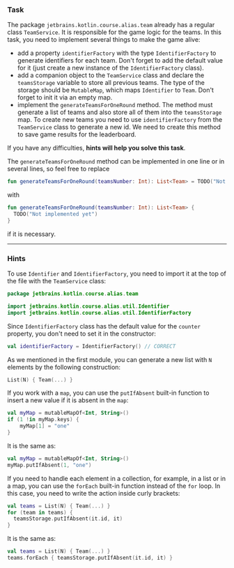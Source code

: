 ### Task

The package `jetbrains.kotlin.course.alias.team` already has a regular class `TeamService`.
It is responsible for the game logic for the teams. In this task, you need to implement several things to make the game alive:

- add a property `identifierFactory` with the type `IdentifierFactory` to generate identifiers for each team.
  Don't forget to add the default value for it (just create a new instance of the `IdentifierFactory` class).
- add a companion object to the `TeamService` class and declare the `teamsStorage` variable to store all previous teams.
  The type of the storage should be `MutableMap`, which maps `Identifier` to `Team`. Don't forget to init it via an empty map.
- implement the `generateTeamsForOneRound` method.
  The method must generate a list of teams and also store all of them into the `teamsStorage` map.
  To create new teams you need to use `identifierFactory` from the `TeamService` class to generate a new id.
  We need to create this method to save game results for the leaderboard.

If you have any difficulties, **hints will help you solve this task**.

<div class="hint" title="generateTeamsForOneRound method implementation length">

The `generateTeamsForOneRound` method can be implemented in one line or in several lines, 
so feel free to replace 
```kotlin
fun generateTeamsForOneRound(teamsNumber: Int): List<Team> = TODO("Not implemented yet")
``` 
with 
```kotlin
fun generateTeamsForOneRound(teamsNumber: Int): List<Team> { 
  TODO("Not implemented yet") 
}
```
if it is necessary.
</div>


----

### Hints

<div class="hint" title="Import Identifier">

To use `Identifier` and `IdentifierFactory`, you need to import it at the top of the file with the `TeamService` class:

  ```kotlin
  package jetbrains.kotlin.course.alias.team

  import jetbrains.kotlin.course.alias.util.Identifier
  import jetbrains.kotlin.course.alias.util.IdentifierFactory
  ```
</div>

<div class="hint" title="Create IdentifierFactory class">

Since `IdentifierFactory` class has the default value for the `counter` property,
you don't need to set it in the constructor:

  ```kotlin
  val identifierFactory = IdentifierFactory() // CORRECT
  ```
</div>

<div class="hint" title="List with teams generation">

As we mentioned in the first module, you can generate a new list with `N` elements by the following construction:
  ```kotlin
  List(N) { Team(...) }
  ```
</div>

<div class="hint" title="putIfAbsent built-in function">

If you work with a `map`, you can use the `putIfAbsent` built-in function to insert a new value if it is absent in the `map`:
  ```kotlin
  val myMap = mutableMapOf<Int, String>()
  if (1 !in myMap.keys) {
      myMap[1] = "one"
  }
  ```
It is the same as:
  ```kotlin
  val myMap = mutableMapOf<Int, String>()
  myMap.putIfAbsent(1, "one")
  ```
</div>

<div class="hint" title="forEach built-in function">

If you need to handle each element in a collection, for example, in a list or in a map,
you can use the `forEach` built-in function instead of the `for` loop.
In this case, you need to write the action inside curly brackets:
  ```kotlin
  val teams = List(N) { Team(...) }
  for (team in teams) {
    teamsStorage.putIfAbsent(it.id, it)
  }
  ```
It is the same as:
  ```kotlin
  val teams = List(N) { Team(...) }
  teams.forEach { teamsStorage.putIfAbsent(it.id, it) }
  ```
</div>
